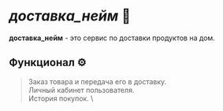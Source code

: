 # *доставка_нейм* 🛒

**доставка_нейм** - это сервис по доставки продуктов на дом. 

## Функционал ⚙️
> Заказ товара и передача его в доставку. \
> Личный кабинет пользователя. \
> История покупок. \
